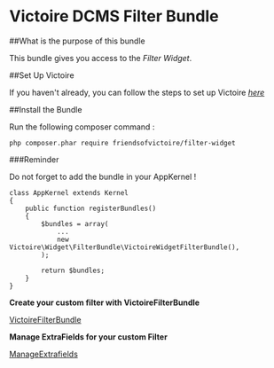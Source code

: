 Victoire DCMS Filter Bundle
============

##What is the purpose of this bundle

This bundle gives you access to the *Filter Widget*.

##Set Up Victoire

If you haven't already, you can follow the steps to set up Victoire *[here](https://github.com/Victoire/victoire/blob/master/setup.md)*

##Install the Bundle

Run the following composer command :

    php composer.phar require friendsofvictoire/filter-widget

###Reminder

Do not forget to add the bundle in your AppKernel !

    class AppKernel extends Kernel
    {
        public function registerBundles()
        {
            $bundles = array(
                ...
                new Victoire\Widget\FilterBundle\VictoireWidgetFilterBundle(),
            );

            return $bundles;
        }
    }

**Create your custom filter with VictoireFilterBundle**

[VictoireFilterBundle](https://github.com/victoire/victoire/blob/master/Bundle/FilterBundle/README.md)

**Manage ExtraFields for your custom Filter**

[ManageExtrafields](https://github.com/FriendsOfVictoire/WidgetFilterBundle/doc/manageExtraFields.md)
